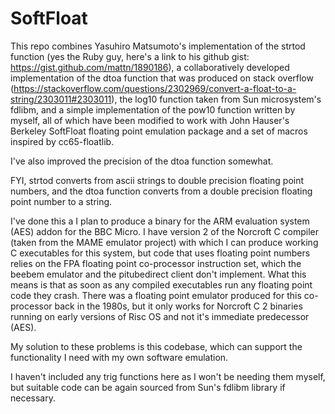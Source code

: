 # SoftFloat

This repo combines Yasuhiro Matsumoto's implementation of the strtod function (yes the Ruby guy, here's a link to his github gist: https://gist.github.com/mattn/1890186), a collaboratively developed implementation of the dtoa function that was produced on stack overflow (https://stackoverflow.com/questions/2302969/convert-a-float-to-a-string/2303011#2303011), the log10 function taken from Sun microsystem's fdlibm, and a simple implementation of the pow10 function written by myself, all of which have been modified to work with John Hauser's Berkeley SoftFloat floating point emulation package and a set of macros inspired by cc65-floatlib.

I've also improved the precision of the dtoa function somewhat.

FYI, strtod converts from ascii strings to double precision floating point numbers, and the dtoa function converts from a double precision floating point number to a string.

I've done this a I plan to produce a binary for the ARM evaluation system (AES) addon for the BBC Micro. I have version 2 of the Norcroft C compiler (taken from the MAME emulator project) with which I can produce working C executables for this system, but code that uses floating point numbers relies on the FPA floating point co-processor instruction set, which the beebem emulator and the pitubedirect client don't implement. What this means is that as soon as any compiled executables run any floating point code they crash. There was a floating point emulator produced for this co-processor back in the 1980s, but it only works for Norcroft C 2 binaries running on early versions of Risc OS and not it's immediate predecessor (AES).

My solution to these problems is this codebase, which can support the functionality I need with my own software emulation.

I haven't included any trig functions here as I won't be needing them myself, but suitable code can be again sourced from Sun's fdlibm library if necessary. 
